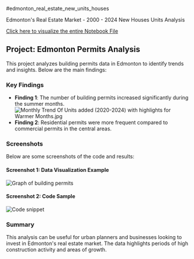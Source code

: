 #edmonton_real_estate_new_units_houses

Edmonton's Real Estate Market - 2000 - 2024 New Houses Units Analysis

[Click here to visualize the entire Notebook File](https://github.com/dionathan-santos/data_analysis_portifolio/blob/main/Edmonton_Permits.ipynb)


## Project: Edmonton Permits Analysis
This project analyzes building permits data in Edmonton to identify trends and insights. Below are the main findings:

### Key Findings
- **Finding 1**: The number of building permits increased significantly during the summer months. ![Monthly Trend Of Units added (2020-2024) with highlights for Warmer Months.jpg]([images/your_image_name.png](https://github.com/dionathan-santos/edmonton_real_estate_new_units_houses/blob/secondary/Images/2_Monthly%20Trend%20Of%20Units%20added%20(2020-2024)%20with%20highlights.jpg))
- **Finding 2**: Residential permits were more frequent compared to commercial permits in the central areas.

### Screenshots
Below are some screenshots of the code and results:

#### Screenshot 1: Data Visualization Example
![Graph of building permits](images/permits_chart.png)

#### Screenshot 2: Code Sample
![Code snippet](images/code_snippet.png)

### Summary
This analysis can be useful for urban planners and businesses looking to invest in Edmonton's real estate market. The data highlights periods of high construction activity and areas of growth.
